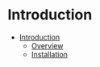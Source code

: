 # Introduction

- [Introduction](./introduction/SUMMARY.md)
  - [Overview](./introduction/overview.md)
  - [Installation](./introduction/installation.md)
